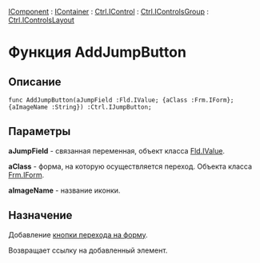 ﻿---
Link: Com.Ctrl.IControlsLayout.@AddJumpButton
---

[IComponent](topic:Com.Custom.ComClasses.IComponent.Default) :
[IContainer](topic:Com.Custom.ComClasses.IContainer.Default) :
[Ctrl.IControl](topic:Com.Custom.ComClasses.Ctrl.IControl.Default) :
[Ctrl.IControlsGroup](topic:Com.Custom.ComClasses.Ctrl.IControlsGroup.Default) :
[Ctrl.IControlsLayout](Default)

# Функция AddJumpButton

## Описание

    func AddJumpButton(aJumpField :Fld.IValue; {aClass :Frm.IForm}; {aImageName :String}) :Ctrl.IJumpButton;

## Параметры

**aJumpField** - связанная переменная, объект класса [Fld.IValue](topic:.Custom.ComClasses.Fld.IValue.Default).

**aClass** - форма, на которую осуществляется переход. Объекта класса [Frm.IForm](topic:.Custom.ComClasses.Frm.IForm.Default).

**aImageName** - название иконки.

## Назначение

Добавление [кнопки перехода на форму](topic:.Custom.ComClasses.Ctrl.IJumpButton.Default).

Возвращает ссылку на добавленный элемент.